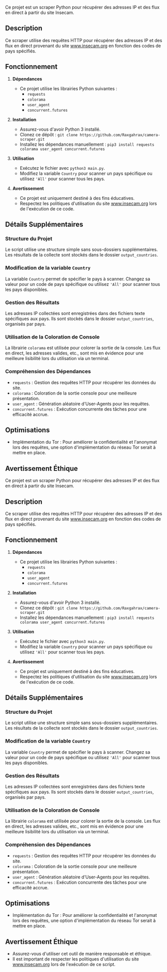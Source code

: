 Ce projet est un scraper Python pour récupérer des adresses IP et des flux en direct à partir du site Insecam.

## Description

Ce scraper utilise des requêtes HTTP pour récupérer des adresses IP et des flux en direct provenant du site www.insecam.org en fonction des codes de pays spécifiés.

## Fonctionnement

1. **Dépendances**
   - Ce projet utilise les librairies Python suivantes :
     - `requests`
     - `colorama`
     - `user_agent`
     - `concurrent.futures`

2. **Installation**
   - Assurez-vous d'avoir Python 3 installé.
   - Clonez ce dépôt : `git clone https://github.com/Raxgahrax/camera-scraper.git`
   - Installez les dépendances manuellement : `pip3 install requests colorama user_agent concurrent.futures`

3. **Utilisation**
   - Exécutez le fichier avec `python3 main.py`.
   - Modifiez la variable `Country` pour scanner un pays spécifique ou utilisez `'All'` pour scanner tous les pays.

4. **Avertissement**
   - Ce projet est uniquement destiné à des fins éducatives.
   - Respectez les politiques d'utilisation du site www.insecam.org lors de l'exécution de ce code.

## Détails Supplémentaires

### Structure du Projet

Le script utilise une structure simple sans sous-dossiers supplémentaires. Les résultats de la collecte sont stockés dans le dossier `output_countries`.

### Modification de la variable `Country`

La variable `Country` permet de spécifier le pays à scanner. Changez sa valeur pour un code de pays spécifique ou utilisez `'All'` pour scanner tous les pays disponibles.

### Gestion des Résultats

Les adresses IP collectées sont enregistrées dans des fichiers texte spécifiques aux pays. Ils sont stockés dans le dossier `output_countries`, organisés par pays.

### Utilisation de la Coloration de Console

La librairie `colorama` est utilisée pour colorer la sortie de la console. Les flux en direct, les adresses valides, etc., sont mis en évidence pour une meilleure lisibilité lors du utilisation via un terminal.

### Compréhension des Dépendances

- `requests` : Gestion des requêtes HTTP pour récupérer les données du site.
- `colorama` : Coloration de la sortie console pour une meilleure présentation.
- `user_agent` : Génération aléatoire d'User-Agents pour les requêtes.
- `concurrent.futures` : Exécution concurrente des tâches pour une efficacité accrue.

## Optimisations

- Implémentation du Tor : Pour améliorer la confidentialité et l'anonymat lors des requêtes, une option d'implémentation du réseau Tor serait à mettre en place.

## Avertissement Éthique

Ce projet est un scraper Python pour récupérer des adresses IP et des flux en direct à partir du site Insecam.

## Description

Ce scraper utilise des requêtes HTTP pour récupérer des adresses IP et des flux en direct provenant du site www.insecam.org en fonction des codes de pays spécifiés.

## Fonctionnement

1. **Dépendances**
   - Ce projet utilise les librairies Python suivantes :
     - `requests`
     - `colorama`
     - `user_agent`
     - `concurrent.futures`

2. **Installation**
   - Assurez-vous d'avoir Python 3 installé.
   - Clonez ce dépôt : `git clone https://github.com/Raxgahrax/camera-scraper.git`
   - Installez les dépendances manuellement : `pip3 install requests colorama user_agent concurrent.futures`

3. **Utilisation**
   - Exécutez le fichier avec `python3 main.py`.
   - Modifiez la variable `Country` pour scanner un pays spécifique ou utilisez `'All'` pour scanner tous les pays.

4. **Avertissement**
   - Ce projet est uniquement destiné à des fins éducatives.
   - Respectez les politiques d'utilisation du site www.insecam.org lors de l'exécution de ce code.

## Détails Supplémentaires

### Structure du Projet

Le script utilise une structure simple sans sous-dossiers supplémentaires. Les résultats de la collecte sont stockés dans le dossier `output_countries`.

### Modification de la variable `Country`

La variable `Country` permet de spécifier le pays à scanner. Changez sa valeur pour un code de pays spécifique ou utilisez `'All'` pour scanner tous les pays disponibles.

### Gestion des Résultats

Les adresses IP collectées sont enregistrées dans des fichiers texte spécifiques aux pays. Ils sont stockés dans le dossier `output_countries`, organisés par pays.

### Utilisation de la Coloration de Console

La librairie `colorama` est utilisée pour colorer la sortie de la console. Les flux en direct, les adresses valides, etc., sont mis en évidence pour une meilleure lisibilité lors du utilisation via un terminal.

### Compréhension des Dépendances

- `requests` : Gestion des requêtes HTTP pour récupérer les données du site.
- `colorama` : Coloration de la sortie console pour une meilleure présentation.
- `user_agent` : Génération aléatoire d'User-Agents pour les requêtes.
- `concurrent.futures` : Exécution concurrente des tâches pour une efficacité accrue.

## Optimisations

- Implémentation du Tor : Pour améliorer la confidentialité et l'anonymat lors des requêtes, une option d'implémentation du réseau Tor serait à mettre en place.

## Avertissement Éthique

- Assurez-vous d'utiliser cet outil de manière responsable et éthique.
- Il est important de respecter les politiques d'utilisation du site www.insecam.org lors de l'exécution de ce script.
